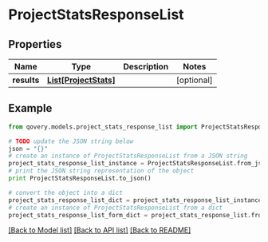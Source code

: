 # ProjectStatsResponseList


## Properties

Name | Type | Description | Notes
------------ | ------------- | ------------- | -------------
**results** | [**List[ProjectStats]**](ProjectStats.md) |  | [optional] 

## Example

```python
from qovery.models.project_stats_response_list import ProjectStatsResponseList

# TODO update the JSON string below
json = "{}"
# create an instance of ProjectStatsResponseList from a JSON string
project_stats_response_list_instance = ProjectStatsResponseList.from_json(json)
# print the JSON string representation of the object
print ProjectStatsResponseList.to_json()

# convert the object into a dict
project_stats_response_list_dict = project_stats_response_list_instance.to_dict()
# create an instance of ProjectStatsResponseList from a dict
project_stats_response_list_form_dict = project_stats_response_list.from_dict(project_stats_response_list_dict)
```
[[Back to Model list]](../README.md#documentation-for-models) [[Back to API list]](../README.md#documentation-for-api-endpoints) [[Back to README]](../README.md)


